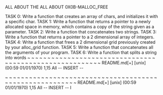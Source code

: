 ALL ABOUT THE ALL ABOUT 0X0B-MALLOC_FREE




TASK 0: Write a function that creates an array of chars, and initializes it with a specific char.
TASK 1: Write a function that returns a pointer to a newly allocated space in memory, which contains a copy of the string given as a parameter.
TASK 2: Write a function that concatenates two strings.
TASK 3: Write a function that returns a pointer to a 2 dimensional array of integers.
TASK 4: Write a function that frees a 2 dimensional grid previously created by your alloc_grid function.
TASK 5: Write a function that concatenates all the arguments of your program.
TASK 6: Write a function that splits a string into words
~
~
~
~
~
~
~
~
~
~
~
~
~
~
~
~
~
~
~
~
~
~
~
~
~
~
~
~
~
~
~
~
~
~
~
~
~
~
~
~
~
~
~
~
~
~
~
~
~
~
~
~
~
~
~
~
README.md[+] [unix] (00:59 01/01/1970)                                                                                                                                                             1,15 All
-- INSERT --

~
~
~
~
~
~
~
~
~
~
~
~
~
~
~
~
~
~
~
~
~
~
~
~
~
~
~
~
~
~
~
~
~
~
~
~
~
~
~
~
~
~
~
~
~
~
~
~
~
~
~
~
~
~
~
~
README.md[+] [unix] (00:59 01/01/1970)                                                                                                                                                             1,15 All
-- INSERT --
I
